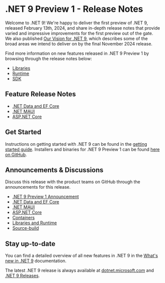 # .NET 9 Preview 1 - Release Notes

Welcome to .NET 9! We're happy to deliver the first preview of .NET 9, released February 13th, 2024, and share in-depth release notes that provide varied and impressive improvements for the first preview out of the gate. We also published [Our Vision for .NET 9](https://aka.ms/dotnet/9/vision), which describes some of the broad areas we intend to deliver on by the final November 2024 release.

Find more information on new features released in .NET 9 Preview 1 by browsing through the release notes below:

* [Libraries](./libraries.md)
* [Runtime](./runtime.md)
* [SDK](./sdk.md)

## Feature Release Notes

* [.NET Data and EF Core](./efcoreanddata.md)
* [.NET MAUI](./dotnetmaui.md)
* [ASP.NET Core](./aspnetcore.md)

## Get Started

Instructions on getting started with .NET 9 can be found in the [getting started guide](../../get-started.md). Installers and binaries for .NET 9 Preview 1 can be found [here on GitHub](./9.0.0-preview.1.md).

## Announcements & Discussions

Discuss this release with the product teams on GitHub through the announcements for this release.

* [.NET 9 Preview 1 Announcement](https://aka.ms/dotnet/9/preview1)
* [.NET Data and EF Core](https://github.com/dotnet/efcore/issues/33030)
* [.NET MAUI](https://github.com/dotnet/maui/discussions/20558)
* [ASP.NET Core](https://github.com/dotnet/aspnetcore/discussions/54007)
* [Containers](https://github.com/dotnet/dotnet-docker/discussions/5198)
* [Libraries and Runtime](https://github.com/dotnet/runtime/discussions/98372)
* [Source-build](https://github.com/dotnet/source-build/discussions/4132)

## Stay up-to-date

You can find a detailed overview of all new features in .NET 9 in the [What's new in .NET 9](https://learn.microsoft.com/dotnet/core/whats-new/dotnet-9/overview) documentation.

The latest .NET 9 release is always available at [dotnet.microsoft.com](https://dotnet.microsoft.com/download/dotnet/9.0) and [.NET 9 Releases](../../README.md).
